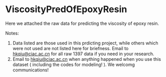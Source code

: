 # ViscosityPredOfEpoxyResin
Here we attached the raw data for predicting the viscosity of epoxy resin.

Notes:
1. Data listed are those used in this prdicting project, while others which were not used are not listed here for briefness. Email to hkqiu@ciac.ac.cn for all raw 1397 data if you need in your research.
2. Email to hkqiu@ciac.ac.cn when anything happened when you use this dataset ( including the codes for modeling! ). We welcomg communications!
